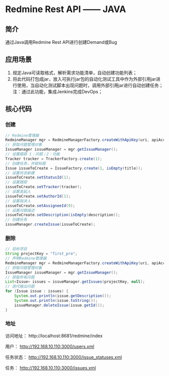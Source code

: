 # Redmine Rest API —— JAVA #

## 简介 ##
通过Java调用Redmine Rest API进行创建Demand或Bug

## 应用场景 ##
1. 规定Java可读取格式，解析需求功能清单，自动创建功能列表；
2. 将此代码打包成jar，放入可执行jar包的自动化测试工具中作为外部引用jar进行使用，当自动化测试脚本出现问题时，调用外部引用jar进行自动创建任务；
注：通过此功能，集成Jenkins完成DevOps；
## 核心代码 ##
### 创建 ###
```java
// Redmine管理器
RedmineManager mgr = RedmineManagerFactory.createWithApiKey(uri, apiAccessKey);
// 获取问题管理对象
IssueManager issueManager = mgr.getIssueManager();
// 设置跟踪 1：问题；2：功能
Tracker tracker = TrackerFactory.create(1);
// 创建任务，并赋标题
Issue issueToCreate = IssueFactory.create(1, isEmpty(title));
// 设置状态新建
issueToCreate.setStatusId(1);
// 设置跟踪
issueToCreate.setTracker(tracker);
// 设置发起人
issueToCreate.setAuthorId(1);
// 设置指派人
issueToCreate.setAssigneeId(9);
// 设置问题描述
issueToCreate.setDescription(isEmpty(description));
// 创建任务
issueManager.createIssue(issueToCreate);
```

### 删除 ###
```java
// 目标项目
String projectKey = "first_pro";
// 声明Redmine管理器
RedmineManager mgr = RedmineManagerFactory.createWithApiKey(uri, apiAccessKey);
// 获取问题管理对象
IssueManager issueManager = mgr.getIssueManager();
// 获取所有问题
List<Issue> issues = issueManager.getIssues(projectKey, null);
// 迭代输出问题
for (Issue issue : issues) {
    System.out.println(issue.getDescription());
    System.out.println(issue.toString());
    issueManager.deleteIssue(issue.getId());
}
```

### 地址 ###
访问地址：
http://localhost:8681/redmine/index
<br/>

用户：
http://192.168.10.110:3000/users.xml
<br/>

任务状态：
http://192.168.10.110:3000/issue_statuses.xml
<br/>

任务：
http://192.168.10.110:3000/issues.xml
<br/>

